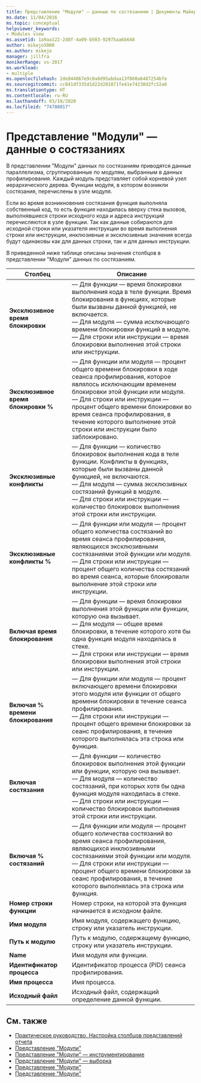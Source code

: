 ```yaml
---
title: Представление "Модули" — данные по состязаниям | Документы Майкрософт
ms.date: 11/04/2016
ms.topic: conceptual
helpviewer_keywords:
- Modules view
ms.assetid: 1a9aa122-2d8f-4a09-b503-92975aa6b648
author: mikejo5000
ms.author: mikejo
manager: jillfra
monikerRange: vs-2017
ms.workload:
- multiple
ms.openlocfilehash: 2de844867e9c0a8d95abdaa13f860a6487254bfe
ms.sourcegitcommit: cc841df335d1d22d281871fe41e74238d2fc52a6
ms.translationtype: HT
ms.contentlocale: ru-RU
ms.lasthandoff: 03/18/2020
ms.locfileid: "74780017"
---
```

# <a name="modules-view---contention-data"></a>Представление "Модули" — данные о состязаниях
В представлении "Модули" данных по состязаниям приводятся данные параллелизма, сгруппированные по модулям, выбранным в данных профилирования. Каждый модуль представляет собой корневой узел иерархического дерева. Функции модуля, в котором возникли состязания, перечислены в узле модуля.

 Если во время возникновения состязания функция выполняла собственный код, то есть функция находилась вверху стека вызовов, выполнявшиеся строки исходного кода и адреса инструкций перечисляются в узле функции. Так как данные собираются для исходной строки или указателя инструкции во время выполнения строки или инструкции, инклюзивные и эксклюзивные значения всегда будут одинаковы как для данных строки, так и для данных инструкции.

 В приведенной ниже таблице описаны значения столбцов в представлении "Модули" данных по состязаниям.

|Столбец|Описание|
|------------|-----------------|
|**Эксклюзивное время блокировки**|— Для функции — время блокировки выполнения кода в теле функции. Время блокирования в функциях, которые были вызваны данной функцией, не включается.<br />— Для модуля — сумма исключающего времени блокировки функций в модуле.<br />— Для строки или инструкции — время блокировки выполнения этой строки или инструкции.|
|**Эксклюзивное время блокировки %**|— Для функции или модуля — процент общего времени блокировки в ходе сеанса профилирования, которое являлось исключающим временем блокировки этой функции или модуля.<br />— Для строки или инструкции — процент общего времени блокировки во время сеанса профилирования, в течение которого выполнение этой строки или инструкции было заблокировано.|
|**Эксклюзивные конфликты**|— Для функции — количество блокировок выполнения кода в теле функции. Конфликты в функциях, которые были вызваны данной функцией, не включаются.<br />— Для модуля — сумма эксклюзивных состязаний функций в модуле.<br />— Для строки или инструкции — количество блокировок выполнения этой строки или инструкции.|
|**Эксклюзивные конфликты %**|— Для функции или модуля — процент общего количества состязаний во время сеанса профилирования, являющихся эксклюзивными состязаниями этой функции или модуля.<br />— Для строки или инструкции — процент общего количества состязаний во время сеанса, которые блокировали выполнение этой строки или инструкции.|
|**Включая время блокирования**|— Для функции — время блокировки выполнения этой функции или функции, которую она вызывает.<br />— Для модуля — общее время блокировки, в течение которого хотя бы одна функция модуля находилась в стеке.<br />— Для строки или инструкции — время блокировки выполнения этой строки или инструкции.|
|**Включая % времени блокирования**|— Для функции или модуля — процент включающего времени блокировки этого модуля или функции от общего времени блокировки в течение сеанса профилирования.<br />— Для строки или инструкции — процент общего времени блокировки за сеанс профилирования, в течение которого выполнялась эта строка или функция.|
|**Включая состязания**|— Для функции — количество блокировок выполнения этой функции или функции, которую она вызывает.<br />— Для модуля — количество состязаний, при которых хотя бы одна функция модуля находилась в стеке.<br />— Для строки или инструкции — количество блокировок выполнения этой строки или инструкции.|
|**Включая % состязаний**|— Для функции или модуля — процент общего количества состязаний во время сеанса профилирования, являющихся инклюзивными состязаниями этой функции или модуля.<br />— Для строки или инструкции — процент общего времени блокировки за сеанс профилирования, в течение которого выполнялась эта строка или функция.|
|**Номер строки функции**|Номер строки, на которой эта функция начинается в исходном файле.|
|**Имя модуля**|Имя модуля, содержащего функцию, строку или указатель инструкции.|
|**Путь к модулю**|Путь к модулю, содержащему функцию, строку или указатель инструкции.|
|**Name**|Имя модуля или функции.|
|**Идентификатор процесса**|Идентификатор процесса (PID) сеанса профилирования.|
|**Имя процесса**|Имя процесса.|
|**Исходный файл**|Исходный файл, содержащий определение данной функции.|

## <a name="see-also"></a>См. также
- [Практическое руководство. Настройка столбцов представлений отчета](../profiling/how-to-customize-report-view-columns.md)
- [Представление "Модули"](../profiling/modules-view.md)
- [Представление "Модули" — инструментирование](../profiling/modules-view-dotnet-memory-instrumentation-data.md)
- [Представление "Модули" — выборка](../profiling/modules-view-dotnet-memory-sampling-data.md)
- [Представление "Модули"](../profiling/modules-view-instrumentation-data.md)
- [Представление "Модули"](../profiling/modules-view-sampling-data.md)
